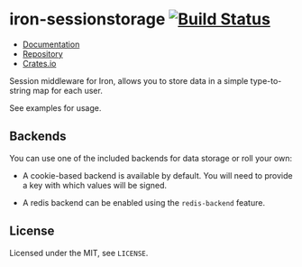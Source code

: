 # iron-sessionstorage [![Build Status](https://travis-ci.org/untitaker/iron-sessionstorage.svg?branch=master)](https://travis-ci.org/untitaker/iron-sessionstorage)

- [Documentation](https://docs.rs/iron-sessionstorage)
- [Repository](https://github.com/untitaker/iron-sessionstorage)
- [Crates.io](https://crates.io/crates/iron-sessionstorage)

Session middleware for Iron, allows you to store data in a simple
type-to-string map for each user.

See examples for usage.

## Backends

You can use one of the included backends for data storage or roll your own:

- A cookie-based backend is available by default. You will need to provide a
  key with which values will be signed.

- A redis backend can be enabled using the `redis-backend` feature.

## License

Licensed under the MIT, see `LICENSE`.
